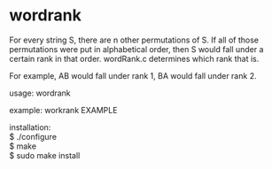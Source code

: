 # wordrank

For every string S, there are n other permutations of S. If all of those permutations were put in alphabetical order, then S would fall under a certain rank in that order. wordRank.c determines which rank that is.

For example, AB would fall under rank 1, BA would fall under rank 2.

usage: wordrank <string>

example: workrank EXAMPLE

installation:  
$ ./configure  
$ make  
$ sudo make install
